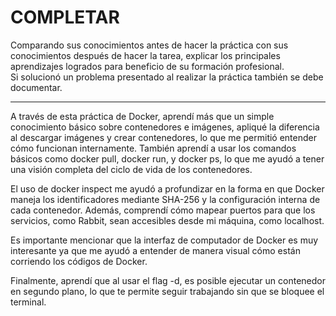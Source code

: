 # COMPLETAR  
Comparando sus conocimientos antes de hacer la práctica con sus conocimientos después de hacer la tarea, explicar los principales aprendizajes logrados para beneficio de su formación profesional.  
Si solucionó un problema presentado al realizar la práctica también se debe documentar.

---

A través de esta práctica de Docker, aprendí más que un simple conocimiento básico sobre contenedores e imágenes, apliqué la diferencia al descargar imágenes y crear contenedores, lo que me permitió entender cómo funcionan internamente. También aprendí a usar los comandos básicos como docker pull, docker run, y docker ps, lo que me ayudó a tener una visión completa del ciclo de vida de los contenedores.

El uso de docker inspect me ayudó a profundizar en la forma en que Docker maneja los identificadores mediante SHA-256 y la configuración interna de cada contenedor. Además, comprendí cómo mapear puertos para que los servicios, como Rabbit, sean accesibles desde mi máquina, como localhost.

Es importante mencionar que la interfaz de computador de Docker es muy interesante ya que me ayudó a entender de manera visual cómo están corriendo los códigos de Docker.

Finalmente, aprendí que al usar el flag -d, es posible ejecutar un contenedor en segundo plano, lo que te permite seguir trabajando sin que se bloquee el terminal.
